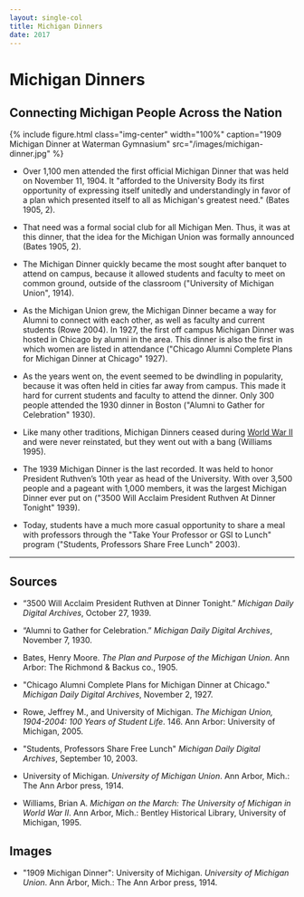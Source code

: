 ```yaml
---
layout: single-col
title: Michigan Dinners
date: 2017
---
```

# Michigan Dinners

## Connecting Michigan People Across the Nation

{% include figure.html class="img-center" width="100%" caption="1909 Michigan Dinner at Waterman Gymnasium" src="/images/michigan-dinner.jpg" %}

- Over 1,100 men attended the first official Michigan Dinner that was held on November 11, 1904. It "afforded to the University Body its first opportunity of expressing itself unitedly and understandingly in favor of a plan which presented itself to all as Michigan's greatest need." (Bates 1905, 2).

- That need was a formal social club for all Michigan Men. Thus, it was at this dinner, that the idea for the Michigan Union was formally announced (Bates 1905, 2).

- The Michigan Dinner quickly became the most sought after banquet to attend on campus, because it allowed students and faculty to meet on common ground, outside of the classroom ("University of Michigan Union", 1914).

- As the Michigan Union grew, the Michigan Dinner became a way for Alumni to connect with each other, as well as faculty and current students (Rowe 2004). In 1927, the first off campus Michigan Dinner was hosted in Chicago by alumni in the area. This dinner is also the first in which women are listed in attendance ("Chicago Alumni Complete Plans for Michigan Dinner at Chicago" 1927).

- As the years went on, the event seemed to be dwindling in popularity, because it was often held in cities far away from campus. This made it hard for current students and faculty to attend the dinner. Only 300 people attended the 1930 dinner in Boston ("Alumni to Gather for Celebration" 1930).

- Like many other traditions, Michigan Dinners ceased during [World War II](https://umich-hist-399.github.io/campus-histories/essays/world-war-two) and were never reinstated, but they went out with a bang (Williams 1995).

- The 1939 Michigan Dinner is the last recorded. It was held to honor President Ruthven’s 10th year as head of the University. With over 3,500 people and a pageant with 1,000 members, it was the largest Michigan Dinner ever put on ("3500 Will Acclaim President Ruthven At Dinner Tonight" 1939).

- Today, students have a much more casual opportunity to share a meal with professors through the "Take Your Professor or GSI to Lunch" program ("Students, Professors Share Free Lunch" 2003).

-----

## Sources

- “3500 Will Acclaim President Ruthven at Dinner Tonight.” _Michigan Daily Digital Archives_, October 27, 1939.

- “Alumni to Gather for Celebration.” _Michigan Daily Digital Archives_, November 7, 1930.

- Bates, Henry Moore. _The Plan and Purpose of the Michigan Union_. Ann Arbor: The Richmond & Backus co., 1905.

- "Chicago Alumni Complete Plans for Michigan Dinner at Chicago." _Michigan Daily Digital Archives_, November 2, 1927.

- Rowe, Jeffrey M., and University of Michigan. _The Michigan Union, 1904-2004: 100 Years of Student Life_. 146. Ann Arbor: University of Michigan, 2005.

- "Students, Professors Share Free Lunch" _Michigan Daily Digital Archives_, September 10, 2003.

- University of Michigan. _University of Michigan Union_. Ann Arbor, Mich.: The Ann Arbor press, 1914.

- Williams, Brian A. _Michigan on the March: The University of Michigan in World War II_. Ann Arbor, Mich.: Bentley Historical Library, University of Michigan, 1995.

## Images

- "1909 Michigan Dinner": University of Michigan. _University of Michigan Union_. Ann Arbor, Mich.: The Ann Arbor press, 1914.
